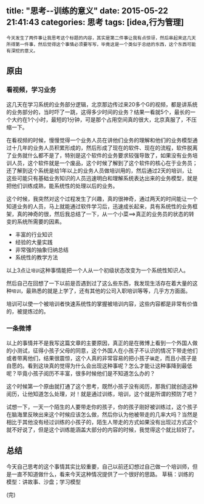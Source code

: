 title: "思考--训练的意义"
date: 2015-05-22 21:41:43
categories: 思考
tags: [idea,行为管理]
---

    今天发生了两件事让我思考这个标题的内容，其实是第二件事让我有点惊讶，然后串起来这几天所得第一件事，然后觉得这个事情必须要写写，毕竟这是一个类似于总结的东西，这个东西可能有深挖的意义。

<!--more-->
## 原由
### 看视频，学习业务
这几天在学习系统的业务部分逻辑，北京那边传过来20多个G的视频，都是讲系统的业务部分的，当时吓了一跳，这得多少时间的业务？结果一看就5个，最长的一个大约在1个小时，最短的1分钟，可是那个占用空间真的很大，北京真服了，不压缩一下。

在看视频的时候，慢慢觉得一个业务人员在讲他们业务的理解和他们的业务模型通过十几年的业务人员积累形成的，然后形成了现在的软件、现在的流程，软件脱离了业务就什么都不是了，特别是这个软件的业务要求较强导致了，如果没有业务培训人员，这个软件就是一个废品，这个时候了解到了这个软件的核心在于业务员；还了解到这个系统是给1年以上的业务人员做培训用的，然后通过2天的培训，让这些可能只有基础业务知识的人员迅速明白和理解系统表达出来的业务模型，就是把他们训练成熟，能系统性的处理以后的业务。

这个时候，我突然对这个过程发生了兴趣，真的很神奇，通过两天的时间能让一个知道业务的人员，马上就能通过软件学习后，迅速成长起来，具有系统性的业务框架，真的神奇的很，然后我总结了一下，从一个小菜==>真正的业务员的状态的转变的系统所需要的因素。

  * 丰富的行业知识
  * 经验的大量实践
  * 非常强的抽象归纳总结
  * 系统性的教学方法

以上3点让`培训`这种事情能把一个人从一个初级状态改变为一个系统性知识人。

然后自己在回想了一下以前是否遇到过了这么些东西，我发现生活存在着大量的这种`培训`，最熟悉的就是上学了，还有其他的公司入职培训等等，几乎方方面面。

培训可以使一个被培训者快速系统性的掌握被培训内容，这些内容都是非常有价值的，被提炼过的。

### 一条微博
以上的事情并不是我写这篇文章的主要原因，真正的是在微博上看到一个外国人做的小测试，征得小孩子父母的同意，这个外国人在小孩子不认识的情况下带走他们或者带离他们，结果很震惊，这个人真的非常容易的把小孩子`骗`走，而且小孩子是自愿的。看到这块真的觉得为什么会出现这种事呢？怎么才能让这种事降到最低呢？毕竟小孩子阅历不丰富，很多时候他们是不知道怎么办的？

这个时候第一个原由就打通了这个思考，既然小孩子没有阅历，那我们就创造这种阅历，让他知道怎么处理，对！就是通过训练，培训，这个就是所谓的预防了吧？

试想一下，一天一个陌生的人要带走你的孩子，你的孩子刚好被训练过，这个孩子在脑海里反映出来这个时候应该怎么做，然后你认为他被带走的几率大吗？当然是相比于其他没有经过训练的小孩子的，陌生人带走的方式如果没有出现过方式这个就不好说了，但是这个训练能涵盖大部分的内容的时候，我觉得这个就比较好了。


## 总结

今天自己思考的这个事情其实比较重要，自己以前还幻想过自己做一个培训师，但是一直不知道做什么，看来今天这种情况提供了一个很好的思路。
草稿：训练的模型：讲故事、沙盘；学习模型

(完)
